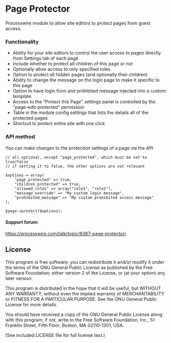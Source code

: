 # Page Protector

Processwire module to allow site editors to protect pages from guest access.

### Functionality

* Ability for your site editors to control the user access to pages directly from Settings tab of each page
* Include whether to protect all children of this page or not
* Optionally allow access to only specified roles
* Option to protect all hidden pages (and optionally their children)
* Ability to change the message on the login page to make it specific to this page
* Option to have login form and prohibited message injected into a custom template
* Access to the "Protect this Page" settings panel is controlled by the "page-edit-protected" permission
* Table in the module config settings that lists the details all of the protected pages
* Shortcut to protect entire site with one click

### API method
You can make changes to the protection settings of a page via the API

```
// all optional, except "page_protected", which must be set to true/false
// if setting it to false, the other options are not relevant

$options = array(
    "page_protected" => true,
    "children_protected" => true,
    "allowed_roles" => array("role1", "role2"),
    "message_override" => "My custom login message",
    "prohibited_message" => "My custom prohibited access message"
);

$page->protect($options);
```

#### Support forum:
https://processwire.com/talk/topic/8387-page-protector/

## License

This program is free software; you can redistribute it and/or
modify it under the terms of the GNU General Public License
as published by the Free Software Foundation; either version 2
of the License, or (at your option) any later version.

This program is distributed in the hope that it will be useful,
but WITHOUT ANY WARRANTY; without even the implied warranty of
MERCHANTABILITY or FITNESS FOR A PARTICULAR PURPOSE.  See the
GNU General Public License for more details.

You should have received a copy of the GNU General Public License
along with this program; if not, write to the Free Software
Foundation, Inc., 51 Franklin Street, Fifth Floor, Boston, MA  02110-1301, USA.

(See included LICENSE file for full license text.)